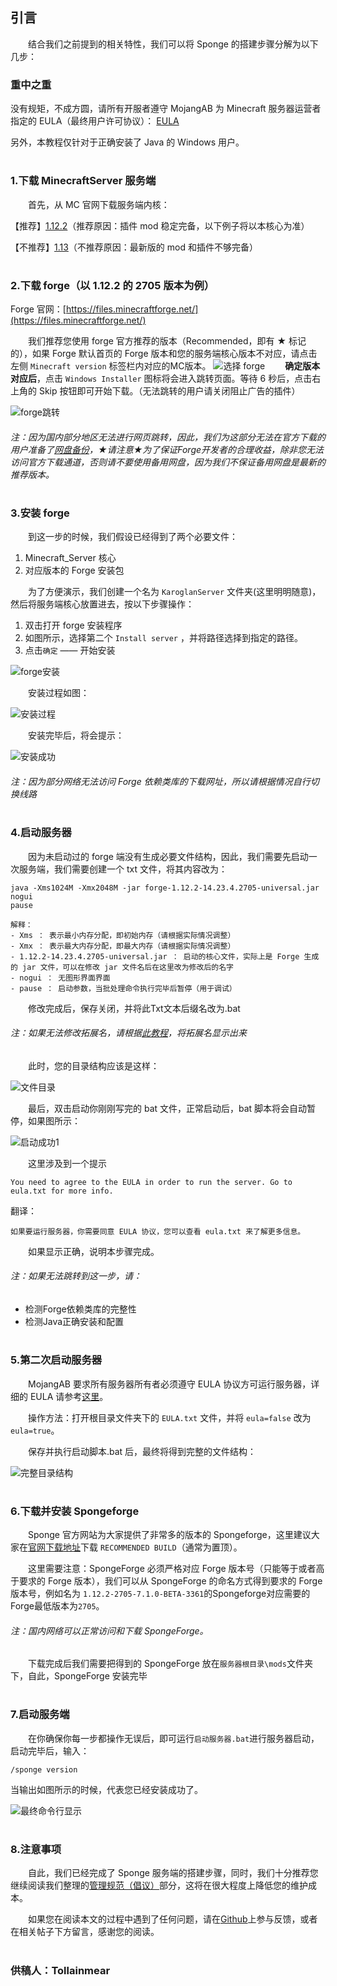 ## 引言
&emsp;&emsp;结合我们之前提到的相关特性，我们可以将 Sponge 的搭建步骤分解为以下几步：
### 重中之重
没有规矩，不成方圆，请所有开服者遵守 MojangAB 为 Minecraft 服务器运营者指定的 EULA（最终用户许可协议）：
[EULA](https://account.mojang.com/documents/minecraft_eula)

另外，本教程仅针对于正确安装了 Java 的 Windows 用户。

#

### 1.下载 MinecraftServer 服务端
&emsp;&emsp;首先，从 MC 官网下载服务端内核：

【推荐】[1.12.2](http://s3.amazonaws.com/Minecraft.Download/versions/1.12.2/minecraft_server.1.12.2.jar)（推荐原因：插件 mod 稳定完备，以下例子将以本核心为准）

【不推荐】[1.13](https://launcher.mojang.com/mc/game/1.13/server/d0caafb8438ebd206f99930cfaecfa6c9a13dca0/server.jar)（不推荐原因：最新版的 mod 和插件不够完备）

#

### 2.下载 forge（以 1.12.2 的 2705 版本为例）
Forge 官网：[https://files.minecraftforge.net/](https://files.minecraftforge.net/)

&emsp;&emsp;我们推荐您使用 forge 官方推荐的版本（Recommended，即有 ★ 标记的），如果 Forge 默认首页的 Forge 版本和您的服务端核心版本不对应，请点击左侧 `Minecraft version` 标签栏内对应的MC版本。
![选择 forge ](https://github.com/Tollainmear/Guide-book-for-sponginism-survivors/blob/master/%E5%9B%BE%E4%BE%8B/%E6%90%AD%E5%BB%BASponge%E6%9C%8D%E5%8A%A1%E7%AB%AF/%E4%B8%8B%E8%BD%BDforge.png?raw=true)
&emsp;&emsp;**确定版本对应后**，点击 `Windows Installer` 图标将会进入跳转页面。等待 6 秒后，点击右上角的 Skip 按钮即可开始下载。（无法跳转的用户请关闭阻止广告的插件）

![forge跳转](https://raw.githubusercontent.com/Tollainmear/Guide-book-for-sponginism-survivors/master/%E5%9B%BE%E4%BE%8B/%E6%90%AD%E5%BB%BASponge%E6%9C%8D%E5%8A%A1%E7%AB%AF/forge%E4%B8%8B%E8%BD%BD-%E8%B7%B3%E8%BD%AC%E7%95%8C%E9%9D%A2.png)

###### 注：因为国内部分地区无法进行网页跳转，因此，我们为这部分无法在官方下载的用户准备了[网盘备份](https://pan.baidu.com/s/1bMcI0wJ16lbAI-Xfbvb4Wg)，★请注意★为了保证Forge开发者的合理收益，除非您无法访问官方下载通道，否则请不要使用备用网盘，因为我们不保证备用网盘是最新的推荐版本。

#

### 3.安装 forge
&emsp;&emsp;到这一步的时候，我们假设已经得到了两个必要文件：
1. Minecraft_Server 核心
2. 对应版本的 Forge 安装包

&emsp;&emsp;为了方便演示，我们创建一个名为 `KaroglanServer` 文件夹(这里明明随意)，然后将服务端核心放置进去，按以下步骤操作：
1. 双击打开 forge 安装程序
2. 如图所示，选择第二个 `Install server` ，并将路径选择到指定的路径。
3. 点击`确定` —— 开始安装

![forge安装](https://raw.githubusercontent.com/Tollainmear/Guide-book-for-sponginism-survivors/master/%E5%9B%BE%E4%BE%8B/%E6%90%AD%E5%BB%BASponge%E6%9C%8D%E5%8A%A1%E7%AB%AF/forge%E5%AE%89%E8%A3%85.png)

&emsp;&emsp;安装过程如图：

![安装过程](https://raw.githubusercontent.com/Tollainmear/Guide-book-for-sponginism-survivors/master/%E5%9B%BE%E4%BE%8B/%E6%90%AD%E5%BB%BASponge%E6%9C%8D%E5%8A%A1%E7%AB%AF/forge%E5%AE%89%E8%A3%85-%E7%95%8C%E9%9D%A2.png)

&emsp;&emsp;安装完毕后，将会提示：

![安装成功](https://raw.githubusercontent.com/Tollainmear/Guide-book-for-sponginism-survivors/master/%E5%9B%BE%E4%BE%8B/%E6%90%AD%E5%BB%BASponge%E6%9C%8D%E5%8A%A1%E7%AB%AF/forge%E5%AE%89%E8%A3%85-%E6%88%90%E5%8A%9F.png)

###### 注：因为部分网络无法访问 Forge 依赖类库的下载网址，所以请根据情况自行切换线路

#

### 4.启动服务器
&emsp;&emsp;因为未启动过的 forge 端没有生成必要文件结构，因此，我们需要先启动一次服务端，我们需要创建一个 txt 文件，将其内容改为：

```
java -Xms1024M -Xmx2048M -jar forge-1.12.2-14.23.4.2705-universal.jar nogui
pause
```

```
解释：
- Xms ： 表示最小内存分配，即初始内存（请根据实际情况调整）
- Xmx ： 表示最大内存分配，即最大内存（请根据实际情况调整）
- 1.12.2-14.23.4.2705-universal.jar ： 启动的核心文件，实际上是 Forge 生成的 jar 文件，可以在修改 jar 文件名后在这里改为修改后的名字
- nogui ： 无图形界面界面
- pause ： 启动参数，当批处理命令执行完毕后暂停（用于调试）
```

&emsp;&emsp;修改完成后，保存关闭，并将此Txt文本后缀名改为.bat

###### 注：如果无法修改拓展名，请根据[此教程](https://jingyan.baidu.com/article/b7001fe14f5cbe0e7282ddf5.html)，将拓展名显示出来

&emsp;&emsp;此时，您的目录结构应该是这样：

![文件目录](https://raw.githubusercontent.com/Tollainmear/Guide-book-for-sponginism-survivors/master/%E5%9B%BE%E4%BE%8B/%E6%90%AD%E5%BB%BASponge%E6%9C%8D%E5%8A%A1%E7%AB%AF/%E5%90%AF%E5%8A%A8%E5%89%8D.png)

&emsp;&emsp;最后，双击启动你刚刚写完的 bat 文件，正常启动后，bat 脚本将会自动暂停，如果图所示：

![启动成功1](https://raw.githubusercontent.com/Tollainmear/Guide-book-for-sponginism-survivors/master/%E5%9B%BE%E4%BE%8B/%E6%90%AD%E5%BB%BASponge%E6%9C%8D%E5%8A%A1%E7%AB%AF/%E5%90%AF%E5%8A%A8%E5%90%8E.png)

&emsp;&emsp;这里涉及到一个提示
```
You need to agree to the EULA in order to run the server. Go to eula.txt for more info.
```
翻译：
```
如果要运行服务器，你需要同意 EULA 协议，您可以查看 eula.txt 来了解更多信息。
```

&emsp;&emsp;如果显示正确，说明本步骤完成。

###### 注：如果无法跳转到这一步，请：
- 检测Forge依赖类库的完整性
- 检测Java正确安装和配置

#

### 5.第二次启动服务器
&emsp;&emsp;MojangAB 要求所有服务器所有者必须遵守 EULA 协议方可运行服务器，详细的 EULA 请参考[这里](https://account.mojang.com/documents/minecraft_eula)。

&emsp;&emsp;操作方法：打开根目录文件夹下的 `EULA.txt` 文件，并将 `eula=false` 改为 `eula=true`。

&emsp;&emsp;保存并执行启动脚本.bat 后，最终将得到完整的文件结构：

![完整目录结构](https://raw.githubusercontent.com/Tollainmear/Guide-book-for-sponginism-survivors/master/%E5%9B%BE%E4%BE%8B/%E6%90%AD%E5%BB%BASponge%E6%9C%8D%E5%8A%A1%E7%AB%AF/%E7%AC%AC%E4%BA%8C%E6%AC%A1%E5%90%AF%E5%8A%A8%E5%AE%8C%E6%88%90.png)

#

### 6.下载并安装 Spongeforge
&emsp;&emsp;Sponge 官方网站为大家提供了非常多的版本的 Spongeforge，这里建议大家在[官网下载地址](https://www.spongepowered.org/downloads/spongeforge/stable/1.12.2)下载 `RECOMMENDED BUILD`（通常为置顶）。

&emsp;&emsp;这里需要注意：SpongeForge 必须严格对应 Forge 版本号（只能等于或者高于要求的 Forge 版本），我们可以从 SpongeForge 的命名方式得到要求的 Forge 版本号，例如名为 `1.12.2-2705-7.1.0-BETA-3361`的Spongeforge对应需要的Forge最低版本为`2705`。

###### 注：国内网络可以正常访问和下载 SpongeForge。

&emsp;&emsp;下载完成后我们需要把得到的 SpongeForge 放在`服务器根目录\mods`文件夹下，自此，SpongeForge 安装完毕

#

### 7.启动服务端
&emsp;&emsp;在你确保你每一步都操作无误后，即可运行`启动服务器.bat`进行服务器启动，启动完毕后，输入：
```
/sponge version
```
当输出如图所示的时候，代表您已经安装成功了。

![最终命令行显示](https://raw.githubusercontent.com/Tollainmear/Guide-book-for-sponginism-survivors/master/%E5%9B%BE%E4%BE%8B/%E6%90%AD%E5%BB%BASponge%E6%9C%8D%E5%8A%A1%E7%AB%AF/%E6%9C%80%E7%BB%88%E5%91%BD%E4%BB%A4%E8%A1%8C%E6%98%BE%E7%A4%BA.png)

#

### 8.注意事项
&emsp;&emsp;自此，我们已经完成了 Sponge 服务端的搭建步骤，同时，我们十分推荐您继续阅读我们整理的[管理规范（倡议）](未完成)部分，这将在很大程度上降低您的维护成本。

&emsp;&emsp;如果您在阅读本文的过程中遇到了任何问题，请在[Github](https://github.com/Tollainmear/Guide-book-for-sponginism-survivors/issues)上参与反馈，或者在相关帖子下方留言，感谢您的阅读。

#

### 供稿人：Tollainmear